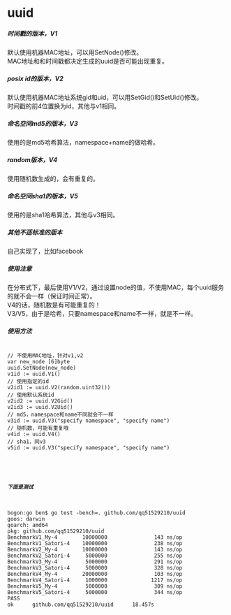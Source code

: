 # uuid

<h5>时间戳的版本，V1</h5>
<p>
默认使用机器MAC地址，可以用SetNode()修改。<br>
MAC地址和和时间戳都决定生成的uuid是否可能出现重复。
</p>

<h5>posix id的版本，V2</h5>
<p>
默认使用机器MAC地址系统gid和uid，可以用SetGid()和SetUid()修改。<br>
时间戳的前4位置换为id，其他与v1相同。
</p>

<h5>命名空间md5的版本，V3</h5>
<p>使用的是md5哈希算法，namespace+name的做哈希。</p>

<h5>random版本，V4</h5>
<p>使用随机数生成的，会有重复的。</p>

<h5>命名空间sha1的版本，V5</h5>
<p>使用的是sha1哈希算法，其他与v3相同。</p>

<h5>其他不适标准的版本</h5>
<p>自己实现了，比如facebook</p>

<h5>使用注意</h5>
<p>在分布式下，最后使用V1/V2，通过设置node的值，不使用MAC，每个uuid服务的就不会一样（保证时间正常）。<br>
V4的话，随机数是有可能重复的！<br>
V3/V5，由于是哈希，只要namespace和name不一样，就是不一样。</p>

<h5>使用方法</h5>
<pre>
<code>
// 不使用MAC地址，针对v1,v2
var new_node [6]byte
uuid.SetNode(new_node)
v1id := uuid.V1()
// 使用指定的id
v2id1 := uuid.V2(random.uint32())
// 使用默认系统id
v2id2 := uuid.V2Gid()
v2id3 := uuid.V2Uid()
// md5，namespace和name不同就会不一样
v3id := uuid.V3("specify namespace", "specify name")
// 随机数，可能有重复哦
v4id := uuid.V4()
// sha1，同v3
v5id := uuid.V3("specify namespace", "specify name")
</cdoe>
</pre>

<h5>下面是测试</h5>
<pre>
bogon:go ben$ go test -bench=. github.com/qq51529210/uuid
goos: darwin
goarch: amd64 
pkg: github.com/qq51529210/uuid 
BenchmarkV1_My-4        10000000               143 ns/op 
BenchmarkV1_Satori-4    10000000               238 ns/op 
BenchmarkV2_My-4        10000000               143 ns/op 
BenchmarkV2_Satori-4     5000000               255 ns/op 
BenchmarkV3_My-4         5000000               291 ns/op 
BenchmarkV3_Satori-4     5000000               328 ns/op 
BenchmarkV4_My-4        20000000               103 ns/op 
BenchmarkV4_Satori-4     1000000              1217 ns/op 
BenchmarkV5_My-4         5000000               309 ns/op 
BenchmarkV5_Satori-4     5000000               344 ns/op 
PASS 
ok      github.com/qq51529210/uuid      18.457s 
</pre>
